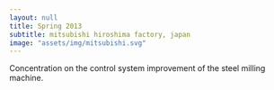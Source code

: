 ```yaml
---
layout: null
title: Spring 2013
subtitle: mitsubishi hiroshima factory, japan
image: "assets/img/mitsubishi.svg"
---
```

Concentration on the control system improvement of the steel milling machine.  
